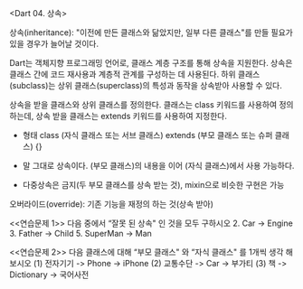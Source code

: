 <Dart 04. 상속>

상속(inheritance):
"이전에 만든 클래스와 닮았지만, 일부 다른 클래스"를 만들 필요가 있을 경우가 늘어날 것이다.

Dart는 객체지향 프로그래밍 언어로, 클래스 계층 구조를 통해 상속을 지원한다.
상속은 클래스 간에 코드 재사용과 계층적 관계를 구성하는 데 사용된다. 하위 클래스(subclass)는 상위 클래스(superclass)의 특성과 동작을 상속받아 사용할 수 있다.

상속을 받을 클래스와 상위 클래스를 정의한다. 클래스는 class 키워드를 사용하여 정의하는데, 상속 받을 클래스는 extends 키워드를 사용하여 지정한다.

- 형태
class (자식 클래스 또는 서브 클래스) extends (부모 클래스 또는 슈퍼 클래스) {}



- 말 그대로 상속이다. (부모 클래스)의 내용을 이어 (자식 클래스)에서 사용 가능하다.
- 다중상속은 금지(두 부모 클래스를 상속 받는 것), mixin으로 비슷한 구현은 가능

오버라이드(override):
기존 기능을 재정의 하는 것(상속 받아)

<<연습문제 1>>
다음 중에서 “잘못 된 상속" 인 것을 모두 구하시오
2. Car -> Engine
3. Father -> Child
5. SuperMan -> Man

<<연습문제 2>>
다음 클래스에 대해 “부모 클래스" 와 “자식 클래스" 를 1개씩 생각 해 보시오
(1) 전자기기 -> Phone -> iPhone
(2) 교통수단 -> Car -> 부가티
(3) 책 -> Dictionary -> 국어사전